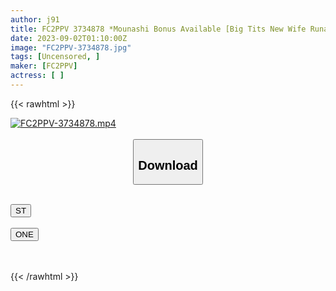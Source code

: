 ```yaml
---
author: j91
title: FC2PPV 3734878 *Mounashi Bonus Available [Big Tits New Wife Runa] [No Creampie Allowed] Ahhhhhhhhhhhhhhhh Cheating In Half A Year Of Newlyweds!! ︎ Dangerous Body With Big Breasts Swaying! ︎Unexpectedly No-Sexy Creampie As Well…
date: 2023-09-02T01:10:00Z
image: "FC2PPV-3734878.jpg"
tags: [Uncensored, ]
maker: [FC2PPV]
actress: [ ]
---
```



{{< rawhtml >}}

<div class="video" data-videoid="WwvMbkOpWGCp9q">
    <a href="javascript:;">
        <img src="https://my.j91.asia/posts/FC2PPV-3734878/FC2PPV-3734878.jpg" width="WIDTH" height="HEIGHT" alt="FC2PPV-3734878.mp4" loading="lazy">
    </a>
</div>

<script type="text/javascript" src="https://j91.asia/asset/on-demand-st.js"></script>

<br>
  <link rel="stylesheet" href="https://j91.asia/asset/bs5.css">
  
  <center>
  <button class="btn btn-primary" type="button" data-bs-toggle="collapse" data-bs-target=".multi-collapse" aria-expanded="false" aria-controls="multiCollapseExample1 multiCollapseExample2"><h2>Download</h2></button></center>
</p>
<div class="row">
  <div class="col">
    <div class="collapse multi-collapse" id="multiCollapseExample1">
      <div class="card card-body">
	      	      <br>
<div class="buttons">  
<a href="https://streamtape.to/v/WwvMbkOpWGCp9q"><button class="btn-hover color-3"><i class="fa fa-download"></i> ST</button></a></div>
    </div>
  </div>
</div>
  <div class="col">
    <div class="collapse multi-collapse" id="multiCollapseExample2">
      <div class="card card-body">
	      <br>
<div class="buttons">
    <a href="https://oneupload.to/ctdkobuprems"><button class="btn-hover color-9"><i class="fa fa-download"></i> ONE</button></a></div>
<br><br>
      </div>
    </div>
  </div>
</div>

{{< /rawhtml >}}